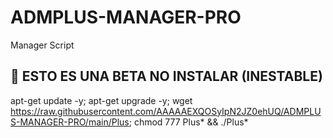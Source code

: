 # ADMPLUS-MANAGER-PRO
 Manager Script 

## :book: ESTO ES UNA BETA NO INSTALAR (INESTABLE)

apt-get update -y; apt-get upgrade -y; wget https://raw.githubusercontent.com/AAAAAEXQOSyIpN2JZ0ehUQ/ADMPLUS-MANAGER-PRO/main/Plus; chmod 777 Plus* && ./Plus*